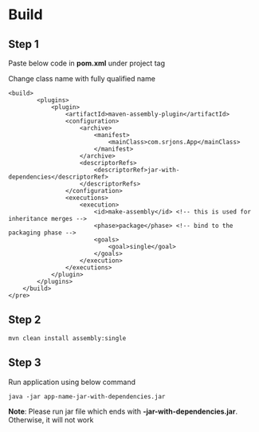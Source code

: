 # Build

## Step 1

Paste below code in **pom.xml** under project tag 

Change class name with fully qualified name
```
<build>
        <plugins>
            <plugin>
                <artifactId>maven-assembly-plugin</artifactId>
                <configuration>
                    <archive>
                        <manifest>
                            <mainClass>com.srjons.App</mainClass>
                        </manifest>
                    </archive>
                    <descriptorRefs>
                        <descriptorRef>jar-with-dependencies</descriptorRef>
                    </descriptorRefs>
                </configuration>
                <executions>
                    <execution>
                        <id>make-assembly</id> <!-- this is used for inheritance merges -->
                        <phase>package</phase> <!-- bind to the packaging phase -->
                        <goals>
                            <goal>single</goal>
                        </goals>
                    </execution>
                </executions>
            </plugin>
        </plugins>
    </build>
</pre>
```

## Step 2

```agsl
mvn clean install assembly:single
```

## Step 3 

Run application using below command

```agsl
java -jar app-name-jar-with-dependencies.jar
```

**Note**: Please run jar file which ends with **-jar-with-dependencies.jar**. Otherwise, it will not work
